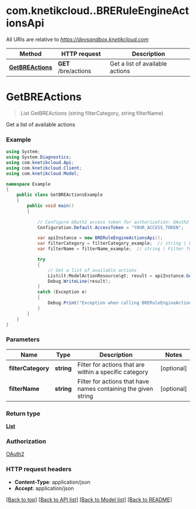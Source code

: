 # com.knetikcloud..BRERuleEngineActionsApi

All URIs are relative to *https://devsandbox.knetikcloud.com*

Method | HTTP request | Description
------------- | ------------- | -------------
[**GetBREActions**](BRERuleEngineActionsApi.md#getbreactions) | **GET** /bre/actions | Get a list of available actions


<a name="getbreactions"></a>
# **GetBREActions**
> List<ModelActionResource> GetBREActions (string filterCategory, string filterName)

Get a list of available actions

### Example
```csharp
using System;
using System.Diagnostics;
using com.knetikcloud.Api;
using com.knetikcloud.Client;
using com.knetikcloud.Model;

namespace Example
{
    public class GetBREActionsExample
    {
        public void main()
        {
            
            // Configure OAuth2 access token for authorization: OAuth2
            Configuration.Default.AccessToken = "YOUR_ACCESS_TOKEN";

            var apiInstance = new BRERuleEngineActionsApi();
            var filterCategory = filterCategory_example;  // string | Filter for actions that are within a specific category (optional) 
            var filterName = filterName_example;  // string | Filter for actions that have names containing the given string (optional) 

            try
            {
                // Get a list of available actions
                List&lt;ModelActionResource&gt; result = apiInstance.GetBREActions(filterCategory, filterName);
                Debug.WriteLine(result);
            }
            catch (Exception e)
            {
                Debug.Print("Exception when calling BRERuleEngineActionsApi.GetBREActions: " + e.Message );
            }
        }
    }
}
```

### Parameters

Name | Type | Description  | Notes
------------- | ------------- | ------------- | -------------
 **filterCategory** | **string**| Filter for actions that are within a specific category | [optional] 
 **filterName** | **string**| Filter for actions that have names containing the given string | [optional] 

### Return type

[**List<ModelActionResource>**](ModelActionResource.md)

### Authorization

[OAuth2](../README.md#OAuth2)

### HTTP request headers

 - **Content-Type**: application/json
 - **Accept**: application/json

[[Back to top]](#) [[Back to API list]](../README.md#documentation-for-api-endpoints) [[Back to Model list]](../README.md#documentation-for-models) [[Back to README]](../README.md)

